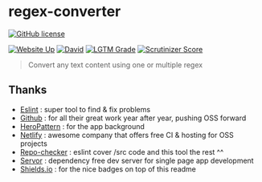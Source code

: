 # regex-converter

[![GitHub license](https://img.shields.io/github/license/shuunen/regex-converter.svg?color=informational)](https://github.com/Shuunen/regex-converter/blob/master/LICENSE)

[![Website Up](https://img.shields.io/website/https/regex-converter.netlify.app.svg)](https://regex-converter.netlify.app)
[![David](https://img.shields.io/david/shuunen/regex-converter.svg)](https://david-dm.org/shuunen/regex-converter)
[![LGTM Grade](https://img.shields.io/lgtm/grade/javascript/github/Shuunen/regex-converter.svg)](https://lgtm.com/projects/g/Shuunen/regex-converter)
[![Scrutinizer Score](https://scrutinizer-ci.com/g/Shuunen/regex-converter/badges/quality-score.png?b=master)](https://scrutinizer-ci.com/g/Shuunen/regex-converter)

> Convert any text content using one or multiple regex

## Thanks

- [Eslint](https://eslint.org) : super tool to find & fix problems
- [Github](https://github.com) : for all their great work year after year, pushing OSS forward
- [HeroPattern](https://heropatterns.com) : for the app background
- [Netlify](https://netlify.com) : awesome company that offers free CI & hosting for OSS projects
- [Repo-checker](https://github.com/Shuunen/repo-checker) : eslint cover /src code and this tool the rest ^^
- [Servor](https://github.com/lukejacksonn/servor) : dependency free dev server for single page app development
- [Shields.io](https://shields.io) : for the nice badges on top of this readme
